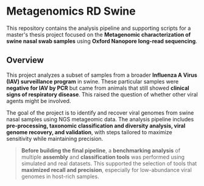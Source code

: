 # Metagenomics RD Swine

This repository contains the analysis pipeline and supporting scripts for a master's thesis project focused on the **Metagenomic characterization of swine nasal swab samples** using **Oxford Nanopore long-read sequencing**. 

## Overview
This project analyzes a subset of samples from a broader **Influenza A Virus (IAV) surveillance program** in swine. These particular samples were **negative for IAV by PCR** but came from animals that still showed **clinical signs of respiratory disease**. This raised the question of whether other viral agents might be involved.

The goal of the project is to identify and recover viral genomes from swine nasal samples using NGS metageomic data. The analysis pipeline includes **pre-processing, taxonomic classification and diversity analysis, viral genome recovery, and validation**, with steps tailored to maximize sensitivity while maintaining precision.

> **Before building the final pipeline**, a **benchmarking analysis** of multiple **assembly** and **classification tools** was performed using simulated and real datasets. This supported the selection of tools that **maximized recall and precision**, especially for low-abundance viral genomes in host-rich samples.
